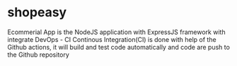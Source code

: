 # shopeasy
Ecommerial App is the NodeJS application with ExpressJS framework with integrate DevOps - CI
Continous Integration(CI) is done with help of the Github actions, it will build and test code automatically and code are push to the Github repository
